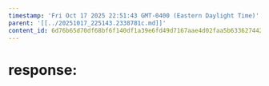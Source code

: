 ```yaml
---
timestamp: 'Fri Oct 17 2025 22:51:43 GMT-0400 (Eastern Daylight Time)'
parent: '[[../20251017_225143.2338781c.md]]'
content_id: 6d76b65d70df68bf6f140df1a39e6fd49d7167aae4d02faa5b63362744266256
---
```


# response:
